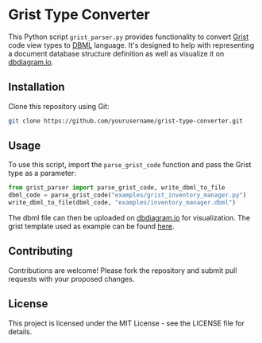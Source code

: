 # Grist Type Converter

This Python script `grist_parser.py` provides functionality to convert [Grist](https://github.com/gristlabs/grist-core) code view types to [DBML](https://github.com/holistics/dbml) language. It's designed to help with representing a document database structure definition as well as visualize it on [dbdiagram.io](https://dbdiagram.io/).

## Installation

Clone this repository using Git:
```bash
git clone https://github.com/yourusername/grist-type-converter.git
```

## Usage 
To use this script, import the `parse_grist_code` function and pass the Grist type as a parameter:

```python
from grist_parser import parse_grist_code, write_dbml_to_file
dbml_code = parse_grist_code("examples/grist_inventory_manager.py")
write_dbml_to_file(dbml_code, "examples/inventory_manager.dbml")
```

The dbml file can then be uploaded on [dbdiagram.io](https://dbdiagram.io/) for visualization. The grist template used as example can be found [here](https://templates.getgrist.com/sXsBGDTKau1F/Inventory-Manager).

## Contributing
Contributions are welcome! Please fork the repository and submit pull requests with your proposed changes.

## License
This project is licensed under the MIT License - see the LICENSE file for details.